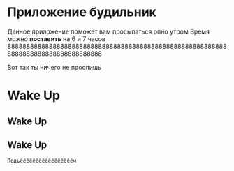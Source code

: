 # Приложение будильник
Данное приложение поможет вам просыпаться рпно утром
Время *можно* **поставить** на 6 и 7 часов 88888888888888888888888888888888888888888888888888888888888888888888888888888888888

Вот так ты ничего не проспишь

# Wake Up
## Wake Up
## Wake Up

```
Подъёёёёёёёёёёёёёёёёём
```